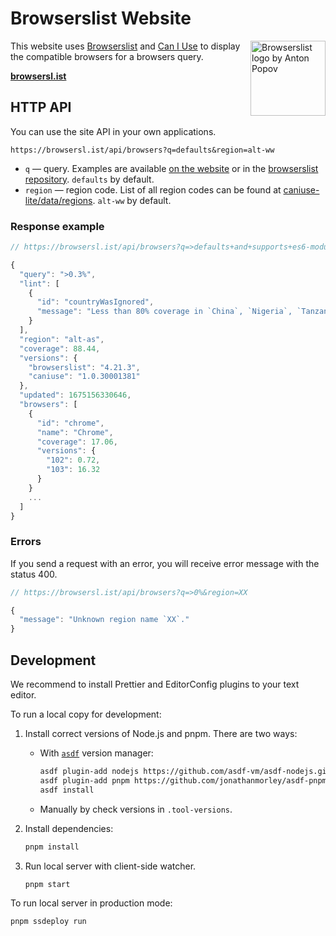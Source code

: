 # Browserslist Website

<img width="120" height="120" alt="Browserslist logo by Anton Popov"
     src="https://browsersl.ist/logo.svg" align="right">

This website uses [Browserslist] and [Can I Use] to display
the compatible browsers for a browsers query.

**[browsersl.ist](https://browsersl.ist/)**

[browserslist]: https://github.com/browserslist/browserslist
[Can I Use]: https://github.com/Fyrd/caniuse


## HTTP API

You can use the site API in your own applications.

```
https://browsersl.ist/api/browsers?q=defaults&region=alt-ww
```

- `q` — query. Examples are available [on the website](https://browsersl.ist) or in the [browserslist repository](https://github.com/browserslist/browserslist#full-list). `defaults` by default.
- `region` — region code. List of all region codes can be found at [caniuse-lite/data/regions](https://github.com/browserslist/caniuse-lite/tree/main/data/regions). `alt-ww` by default.


### Response example

```js
// https://browsersl.ist/api/browsers?q=>defaults+and+supports+es6-module&region=alt-as

{
  "query": ">0.3%",
  "lint": [
    {
      "id": "countryWasIgnored",
      "message": "Less than 80% coverage in `China`, `Nigeria`, `Tanzania`, `Ghana`, and `Uganda` regions"
    }
  ],
  "region": "alt-as",
  "coverage": 88.44,
  "versions": {
    "browserslist": "4.21.3",
    "caniuse": "1.0.30001381"
  },
  "updated": 1675156330646,
  "browsers": [
    {
      "id": "chrome",
      "name": "Chrome",
      "coverage": 17.06,
      "versions": {
        "102": 0.72,
        "103": 16.32
      }
    }
    ...
  ]
}
```

### Errors

If you send a request with an error, you will receive error message with the status 400.

```js
// https://browsersl.ist/api/browsers?q=>0%&region=XX

{
  "message": "Unknown region name `XX`."
}
```


## Development

We recommend to install Prettier and EditorConfig plugins to your text editor.

To run a local copy for development:

1. Install correct versions of Node.js and pnpm. There are two ways:
	- With [`asdf`](https://github.com/asdf-vm/asdf) version manager:

      ```sh
      asdf plugin-add nodejs https://github.com/asdf-vm/asdf-nodejs.git
      asdf plugin-add pnpm https://github.com/jonathanmorley/asdf-pnpm.git
      asdf install
      ```

	- Manually by check versions in `.tool-versions`.

2. Install dependencies:

   ```sh
   pnpm install
   ```

3. Run local server  with client-side watcher.

   ```sh
   pnpm start
   ```

To run local server in production mode:

```sh
pnpm ssdeploy run
```
